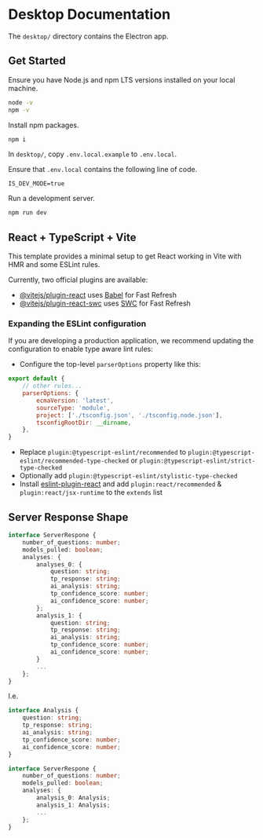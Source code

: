 # Desktop Documentation

The `desktop/` directory contains the Electron app.

## Get Started

Ensure you have Node.js and npm LTS versions installed on your local machine.

```sh
node -v
npm -v
```

Install npm packages.

```sh
npm i
```

In `desktop/`, copy `.env.local.example` to `.env.local`.

Ensure that `.env.local` contains the following line of code.

```dotenv
IS_DEV_MODE=true
```

Run a development server.

```sh
npm run dev
```

## React + TypeScript + Vite

This template provides a minimal setup to get React working in Vite with HMR and some ESLint rules.

Currently, two official plugins are available:

- [@vitejs/plugin-react](https://github.com/vitejs/vite-plugin-react/blob/main/packages/plugin-react/README.md) uses [Babel](https://babeljs.io/) for Fast Refresh
- [@vitejs/plugin-react-swc](https://github.com/vitejs/vite-plugin-react-swc) uses [SWC](https://swc.rs/) for Fast Refresh

### Expanding the ESLint configuration

If you are developing a production application, we recommend updating the configuration to enable type aware lint rules:

- Configure the top-level `parserOptions` property like this:

```js
export default {
    // other rules...
    parserOptions: {
        ecmaVersion: 'latest',
        sourceType: 'module',
        project: ['./tsconfig.json', './tsconfig.node.json'],
        tsconfigRootDir: __dirname,
    },
}
```

- Replace `plugin:@typescript-eslint/recommended` to `plugin:@typescript-eslint/recommended-type-checked` or `plugin:@typescript-eslint/strict-type-checked`
- Optionally add `plugin:@typescript-eslint/stylistic-type-checked`
- Install [eslint-plugin-react](https://github.com/jsx-eslint/eslint-plugin-react) and add `plugin:react/recommended` & `plugin:react/jsx-runtime` to the `extends` list

## Server Response Shape

```ts
interface ServerRespone {
    number_of_questions: number;
    models_pulled: boolean;
    analyses: {
        analyses_0: {
            question: string;
            tp_response: string;
            ai_analysis: string;
            tp_confidence_score: number;
            ai_confidence_score: number;
        };
        analysis_1: {
            question: string;
            tp_response: string;
            ai_analysis: string;
            tp_confidence_score: number;
            ai_confidence_score: number;
        }
        ...
    };
}
```

I.e.

```ts
interface Analysis {
    question: string;
    tp_response: string;
    ai_analysis: string;
    tp_confidence_score: number;
    ai_confidence_score: number;
}

interface ServerRespone {
    number_of_questions: number;
    models_pulled: boolean;
    analyses: {
        analysis_0: Analysis;
        analysis_1: Analysis;
        ...
    };
}
```
